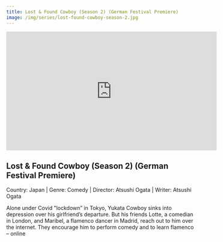 ```yaml
---
title: Lost & Found Cowboy (Season 2) (German Festival Premiere)
image: /img/series/lost-found-cowboy-season-2.jpg
---
```


<iframe width="560" height="315" src="https://player.vimeo.com/video/692476497" frameborder="0" allow="accelerometer; autoplay; encrypted-media; gyroscope; picture-in-picture" allowfullscreen></iframe>

## Lost & Found Cowboy (Season 2) (German Festival Premiere)

Country: Japan | Genre: Comedy | Director: Atsushi Ogata | Writer: Atsushi Ogata

Alone under Covid "lockdown” in Tokyo, Yukata Cowboy sinks into depression over his girlfriend’s departure. But his friends Lotte, a comedian in London, and Maribel, a flamenco dancer in Madrid, reach out to him over the internet. They encourage him to perform comedy and to learn flamenco – online
